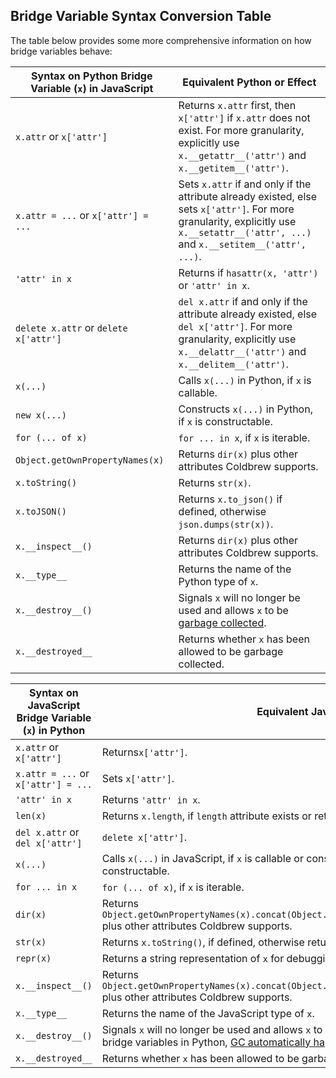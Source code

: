 ## Bridge Variable Syntax Conversion Table

The table below provides some more comprehensive information on how bridge variables behave:

| Syntax on Python Bridge Variable (`x`) in JavaScript |                                                                              Equivalent Python or Effect                                                                               |
|------------------------------------------------------|----------------------------------------------------------------------------------------------------------------------------------------------------------------------------------------|
| `x.attr` or `x['attr']`                              | Returns `x.attr` first, then `x['attr']` if `x.attr` does not exist. For more granularity, explicitly use `x.__getattr__('attr')` and `x.__getitem__('attr')`.                         |
| `x.attr = ...` or `x['attr'] = ...`                  | Sets `x.attr` if and only if the attribute already existed, else sets `x['attr']`. For more granularity, explicitly use `x.__setattr__('attr', ...)` and `x.__setitem__('attr', ...)`. |
| `'attr' in x`                                        | Returns if `hasattr(x, 'attr')` or `'attr' in x`.                                                                                                                                      |
| `delete x.attr` or `delete x['attr']`                | `del x.attr` if and only if the attribute already existed, else `del x['attr']`. For more granularity, explicitly use `x.__delattr__('attr')` and `x.__delitem__('attr')`.             |
| `x(...)`                                             | Calls `x(...)` in Python, if `x` is callable.                                                                                                                                          |
| `new x(...)`                                         | Constructs `x(...)` in Python, if `x` is constructable.                                                                                                                                |
| `for (... of x)`                                     | `for ... in x`, if `x` is iterable.                                                                                                                                                    |
| `Object.getOwnPropertyNames(x)`                      | Returns `dir(x)` plus other attributes Coldbrew supports.                                                                                                                              |
| `x.toString()`                                       | Returns `str(x)`.                                                                                                                                                                      |
| `x.toJSON()`                                         | Returns `x.to_json()` if defined, otherwise `json.dumps(str(x))`.                                                                                                                      |
| `x.__inspect__()`                                    | Returns `dir(x)` plus other attributes Coldbrew supports.                                                                                                                              |
| `x.__type__`                                         | Returns the name of the Python type of `x`.                                                                                                                                            |
| `x.__destroy__()`                                    | Signals `x` will no longer be used and allows `x` to be [garbage collected](README.md#bridge-variable-garbage-collection).                                                             |
| `x.__destroyed__`                                    | Returns whether `x` has been allowed to be garbage collected.                                                                                                                          |


| Syntax on JavaScript Bridge Variable (`x`) in Python |                                                                                                                Equivalent JavaScript or Effect                                                                                                                 |
|------------------------------------------------------|----------------------------------------------------------------------------------------------------------------------------------------------------------------------------------------------------------------------------------------------------------------|
| `x.attr` or `x['attr']`                              | Returns`x['attr']`.                                                                                                                                                                                                                                            |
| `x.attr = ...` or `x['attr'] = ...`                  | Sets `x['attr']`.                                                                                                                                                                                                                                              |
| `'attr' in x`                                        | Returns `'attr' in x`.                                                                                                                                                                                                                                         |
| `len(x)`                                             | Returns `x.length`, if `length` attribute exists or returns `x.size` or `x.size()`, if `size` attribute exists.                                                                                                                                                                                                                                            |
| `del x.attr` or `del x['attr']`                      | `delete x['attr']`.                                                                                                                                                                                                                                            |
| `x(...)`                                             | Calls `x(...)` in JavaScript, if `x` is callable or constructs `new x(...)` in JavaScript, if `x` is constructable.                                                                                                                                            |
| `for ... in x`                                       | `for (... of x)`, if `x` is iterable.                                                                                                                                                                                                                          |
| `dir(x)`                                             | Returns `Object.getOwnPropertyNames(x).concat(Object.getOwnPropertyNames(Object.getPrototypeOf(x)))` plus other attributes Coldbrew supports.                                                                                                                  |
| `str(x)`                                             | Returns `x.toString()`, if defined, otherwise returns `repr(x)`.                                                                                                                                                                                               |
| `repr(x)`                                            | Returns a string representation of `x` for debugging purposes.                                                                                                                                                                                                 |
| `x.__inspect__()`                                    | Returns `Object.getOwnPropertyNames(x).concat(Object.getOwnPropertyNames(Object.getPrototypeOf(x)))` plus other attributes Coldbrew supports.                                                                                                                  |
| `x.__type__`                                         | Returns the name of the JavaScript type of `x`.                                                                                                                                                                                                                |
| `x.__destroy__()`                                    | Signals `x` will no longer be used and allows `x` to be [garbage collected](README.md#bridge-variable-garbage-collection). (unnecessary to use this for bridge variables in Python, [GC automatically happens](README.md#bridge-variable-garbage-collection)!) |
| `x.__destroyed__`                                    | Returns whether `x` has been allowed to be garbage collected.                                                                                                                                                                                                  |
  
